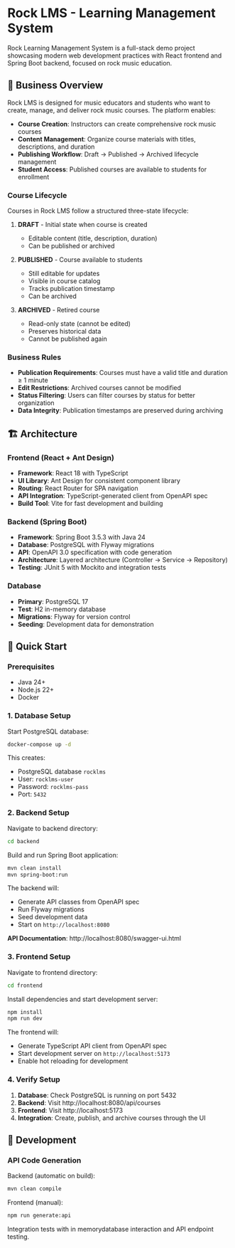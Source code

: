# Rock LMS - Learning Management System

Rock Learning Management System is a full-stack demo project showcasing modern web development practices with React frontend and Spring Boot backend, focused on rock music education.

## 🎸 Business Overview

Rock LMS is designed for music educators and students who want to create, manage, and deliver rock music courses. The platform enables:

- **Course Creation**: Instructors can create comprehensive rock music courses
- **Content Management**: Organize course materials with titles, descriptions, and duration
- **Publishing Workflow**: Draft → Published → Archived lifecycle management
- **Student Access**: Published courses are available to students for enrollment

### Course Lifecycle

Courses in Rock LMS follow a structured three-state lifecycle:

1. **DRAFT** - Initial state when course is created
   - Editable content (title, description, duration)
   - Can be published or archived

2. **PUBLISHED** - Course available to students
   - Still editable for updates
   - Visible in course catalog
   - Tracks publication timestamp
   - Can be archived

3. **ARCHIVED** - Retired course
   - Read-only state (cannot be edited)
   - Preserves historical data
   - Cannot be published again

### Business Rules

- **Publication Requirements**: Courses must have a valid title and duration ≥ 1 minute
- **Edit Restrictions**: Archived courses cannot be modified
- **Status Filtering**: Users can filter courses by status for better organization
- **Data Integrity**: Publication timestamps are preserved during archiving

## 🏗️ Architecture

### Frontend (React + Ant Design)
- **Framework**: React 18 with TypeScript
- **UI Library**: Ant Design for consistent component library
- **Routing**: React Router for SPA navigation
- **API Integration**: TypeScript-generated client from OpenAPI spec
- **Build Tool**: Vite for fast development and building

### Backend (Spring Boot)
- **Framework**: Spring Boot 3.5.3 with Java 24
- **Database**: PostgreSQL with Flyway migrations
- **API**: OpenAPI 3.0 specification with code generation
- **Architecture**: Layered architecture (Controller → Service → Repository)
- **Testing**: JUnit 5 with Mockito and integration tests

### Database
- **Primary**: PostgreSQL 17
- **Test**: H2 in-memory database
- **Migrations**: Flyway for version control
- **Seeding**: Development data for demonstration

## 🚀 Quick Start

### Prerequisites
- Java 24+
- Node.js 22+
- Docker

### 1. Database Setup

Start PostgreSQL database:
```bash
docker-compose up -d
```

This creates:
- PostgreSQL database `rocklms`
- User: `rocklms-user`
- Password: `rocklms-pass`
- Port: `5432`

### 2. Backend Setup

Navigate to backend directory:
```bash
cd backend
```

Build and run Spring Boot application:
```bash
mvn clean install
mvn spring-boot:run
```

The backend will:
- Generate API classes from OpenAPI spec
- Run Flyway migrations
- Seed development data
- Start on `http://localhost:8080`

**API Documentation**: http://localhost:8080/swagger-ui.html

### 3. Frontend Setup

Navigate to frontend directory:
```bash
cd frontend
```

Install dependencies and start development server:
```bash
npm install
npm run dev
```

The frontend will:
- Generate TypeScript API client from OpenAPI spec
- Start development server on `http://localhost:5173`
- Enable hot reloading for development

### 4. Verify Setup

1. **Database**: Check PostgreSQL is running on port 5432
2. **Backend**: Visit http://localhost:8080/api/courses
3. **Frontend**: Visit http://localhost:5173
4. **Integration**: Create, publish, and archive courses through the UI

## 🔧 Development

### API Code Generation

Backend (automatic on build):
```bash
mvn clean compile
```

Frontend (manual):
```bash
npm run generate:api
```

Integration tests with in memorydatabase interaction and API endpoint testing.
